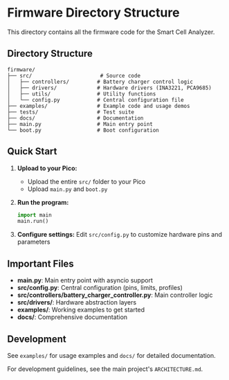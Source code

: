 # Firmware Directory Structure

This directory contains all the firmware code for the Smart Cell Analyzer.

## Directory Structure

```
firmware/
├── src/                      # Source code
│   ├── controllers/         # Battery charger control logic
│   ├── drivers/             # Hardware drivers (INA3221, PCA9685)
│   ├── utils/               # Utility functions
│   └── config.py            # Central configuration file
├── examples/                # Example code and usage demos
├── tests/                   # Test suite
├── docs/                    # Documentation
├── main.py                  # Main entry point
└── boot.py                  # Boot configuration
```

## Quick Start

1. **Upload to your Pico:**
   - Upload the entire `src/` folder to your Pico
   - Upload `main.py` and `boot.py`

2. **Run the program:**
   ```python
   import main
   main.run()
   ```

3. **Configure settings:**
   Edit `src/config.py` to customize hardware pins and parameters

## Important Files

- **main.py**: Main entry point with asyncio support
- **src/config.py**: Central configuration (pins, limits, profiles)
- **src/controllers/battery_charger_controller.py**: Main controller logic
- **src/drivers/**: Hardware abstraction layers
- **examples/**: Working examples to get started
- **docs/**: Comprehensive documentation

## Development

See `examples/` for usage examples and `docs/` for detailed documentation.

For development guidelines, see the main project's `ARCHITECTURE.md`.
